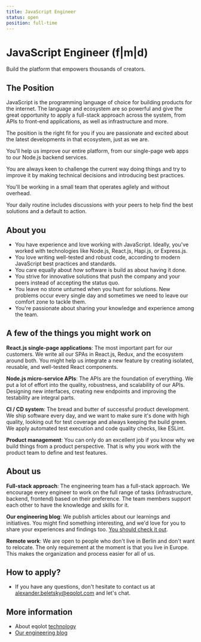```yaml
---
title: JavaScript Engineer
status: open
position: full-time
---
```


# JavaScript Engineer (f|m|d)

Build the platform that empowers thousands of creators.

## The Position

JavaScript is the programming language of choice for building products for the internet. The language and ecosystem are so powerful and give the great opportunity to apply a full-stack approach across the system, from APIs to front-end applications, as well as infrastructure and more.

The position is the right fit for you if you are passionate and excited about the latest developments in that ecosystem, just as we are.

You'll help us improve our entire platform, from our single-page web apps to our Node.js backend services.

You are always keen to challenge the current way doing things and try to improve it by making technical decisions and introducing best practices.

You'll be working in a small team that operates agilely and without overhead.

Your daily routine includes discussions with your peers to help find the best solutions and a default to action.

## About you

- You have experience and love working with JavaScript. Ideally, you've worked with technologies like Node.js, React.js, Hapi.js, or Express.js.
- You love writing well-tested and robust code, according to modern JavaScript best practices and standards.
- You care equally about _how_ software is build as about having it done.
- You strive for innovative solutions that push the company and your peers instead of accepting the status quo.
- You leave no stone unturned when you hunt for solutions. New problems occur every single day and sometimes we need to leave our comfort zone to tackle them.
- You're passionate about sharing your knowledge and experience among the team.

## A few of the things you might work on

**React.js single-page applications**: The most important part for our customers. We write all our SPAs in React.js, Redux, and the ecosystem around both. You might help us integrate a new feature by creating isolated, reusable, and well-tested React components.

**Node.js micro-service APIs**: The APIs are the foundation of everything. We put a lot of effort into the quality, robustness, and scalability of our APIs. Designing new interfaces, creating new endpoints and improving the testability are integral parts.

**CI / CD system**: The bread and butter of successful product development. We ship software every day, and we want to make sure it's done with high quality, looking out for test coverage and always keeping the build green. We apply automated test execution and code quality checks, like ESLint.

**Product management**: You can only do an excellent job if you know why we build things from a product perspective. That is why you work with the product team to define and test features.

## About us

**Full-stack approach**: The engineering team has a full-stack approach. We encourage every engineer to work on the full range of tasks (infrastructure, backend, frontend) based on their preference. The team members support each other to have the knowledge and skills for it.

**Our engineering blog**: We publish articles about our learnings and initiatives. You might find something interesting, and we'd love for you to share your experiences and findings too. [You should check it out](https://eqolot.com/technologie/blog/).

**Remote work**: We are open to people who don't live in Berlin and don't want to relocate. The only requirement at the moment is that you live in Europe. This makes the organization and process easier for all of us.

## How to apply?

- If you have any questions, don't hesitate to contact us at alexander.beletsky@eqolot.com and let's chat.

## More information

- About eqolot [technology](https://eqolot.com/eqolot/)
- [Our engineering blog](https://eqolot.com/technologie/blog)
